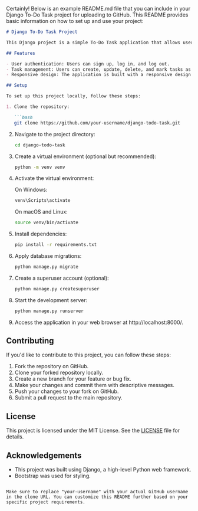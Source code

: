 Certainly! Below is an example README.md file that you can include in your Django To-Do Task project for uploading to GitHub. This README provides basic information on how to set up and use your project:

```markdown
# Django To-Do Task Project

This Django project is a simple To-Do Task application that allows users to manage their tasks efficiently.

## Features

- User authentication: Users can sign up, log in, and log out.
- Task management: Users can create, update, delete, and mark tasks as completed.
- Responsive design: The application is built with a responsive design to ensure usability across various devices.

## Setup

To set up this project locally, follow these steps:

1. Clone the repository:

   ```bash
   git clone https://github.com/your-username/django-todo-task.git
   ```

2. Navigate to the project directory:

   ```bash
   cd django-todo-task
   ```

3. Create a virtual environment (optional but recommended):

   ```bash
   python -m venv venv
   ```

4. Activate the virtual environment:

   On Windows:

   ```bash
   venv\Scripts\activate
   ```

   On macOS and Linux:

   ```bash
   source venv/bin/activate
   ```

5. Install dependencies:

   ```bash
   pip install -r requirements.txt
   ```

6. Apply database migrations:

   ```bash
   python manage.py migrate
   ```

7. Create a superuser account (optional):

   ```bash
   python manage.py createsuperuser
   ```

8. Start the development server:

   ```bash
   python manage.py runserver
   ```

9. Access the application in your web browser at http://localhost:8000/.

## Contributing

If you'd like to contribute to this project, you can follow these steps:

1. Fork the repository on GitHub.
2. Clone your forked repository locally.
3. Create a new branch for your feature or bug fix.
4. Make your changes and commit them with descriptive messages.
5. Push your changes to your fork on GitHub.
6. Submit a pull request to the main repository.

## License

This project is licensed under the MIT License. See the [LICENSE](LICENSE) file for details.

## Acknowledgements

- This project was built using Django, a high-level Python web framework.
- Bootstrap was used for styling.
```

Make sure to replace "your-username" with your actual GitHub username in the clone URL. You can customize this README further based on your specific project requirements.
